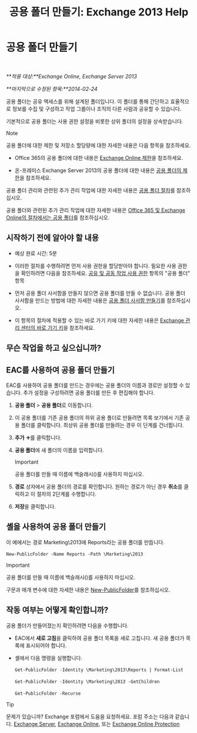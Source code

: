 ﻿---
title: '공용 폴더 만들기: Exchange 2013 Help'
TOCTitle: 공용 폴더 만들기
ms:assetid: 6d252e60-c8d0-4efd-b9d7-ba5284a6f8ab
ms:mtpsurl: https://technet.microsoft.com/ko-kr/library/Bb691104(v=EXCHG.150)
ms:contentKeyID: 50483394
ms.date: 05/22/2018
mtps_version: v=EXCHG.150
f1_keywords:
- Microsoft.Exchange.Management.PublicFolders.NewPublicFolderWizardForm.NewPublicFolderWizardPage
ms.translationtype: MT
---

# 공용 폴더 만들기

 

_**적용 대상:**Exchange Online, Exchange Server 2013_

_**마지막으로 수정된 항목:**2014-02-24_

공용 폴더는 공유 액세스를 위해 설계된 폴더입니다. 이 폴더를 통해 간단하고 효율적으로 정보를 수집 및 구성하고 작업 그룹이나 조직의 다른 사람과 공유할 수 있습니다.

기본적으로 공용 폴더는 사용 권한 설정을 비롯한 상위 폴더의 설정을 상속받습니다.


> [!NOTE]
> 공용 폴더에 대한 제한 및 저장소 할당량에 대한 자세한 내용은 다음 항목을 참조하세요. 
> <UL>
> <LI>
> <P>Office 365의 공용 폴더에 대한 내용은 <A href="https://go.microsoft.com/fwlink/?linkid=391188">Exchange Online 제한</A>을 참조하세요.</P>
> <LI>
> <P>온-프레미스 Exchange Server 2013의 공용 폴더에 대한 내용은 <A href="limits-for-public-folders-exchange-2013-help.md">공용 폴더의 제한</A>을 참조하세요.</P></LI></UL>



공용 폴더 관리와 관련된 추가 관리 작업에 대한 자세한 내용은 [공용 폴더 절차](public-folder-procedures-exchange-2013-help.md)를 참조하십시오.

공용 폴더와 관련된 추가 관리 작업에 대한 자세한 내용은 [Office 365 및 Exchange Online의 절차에서는 공용 폴더](https://technet.microsoft.com/ko-kr/library/jj966272\(v=exchg.150\))를 참조하십시오.

## 시작하기 전에 알아야 할 내용

  - 예상 완료 시간: 5분

  - 이러한 절차를 수행하려면 먼저 사용 권한을 할당받아야 합니다. 필요한 사용 권한을 확인하려면 다음을 참조하세요. [공유 및 공동 작업 사용 권한](sharing-and-collaboration-permissions-exchange-2013-help.md) 항목의 "공용 폴더" 항목

  - 먼저 공용 폴더 사서함을 만들지 않으면 공용 폴더를 만들 수 없습니다. 공용 폴더 사서함을 만드는 방법에 대한 자세한 내용은 [공용 폴더 사서함 만들기](create-a-public-folder-mailbox-exchange-2013-help.md)를 참조하십시오.

  - 이 항목의 절차에 적용할 수 있는 바로 가기 키에 대한 자세한 내용은 [Exchange 관리 센터의 바로 가기 키](keyboard-shortcuts-in-the-exchange-admin-center-exchange-online-protection-help.md)을 참조하세요.

## 무슨 작업을 하고 싶으십니까?

## EAC를 사용하여 공용 폴더 만들기

EAC를 사용하여 공용 폴더를 만드는 경우에는 공용 폴더의 이름과 경로만 설정할 수 있습니다. 추가 설정을 구성하려면 공용 폴더를 만든 후 편집해야 합니다.

1.  **공용 폴더** \> **공용 폴더**로 이동합니다.

2.  이 공용 폴더를 기존 공용 폴더의 하위 공용 폴더로 만들려면 목록 보기에서 기존 공용 폴더를 클릭합니다. 최상위 공용 폴더를 만들려는 경우 이 단계를 건너뜁니다.

3.  **추가** ![아이콘 추가](images/JJ218640.c1e75329-d6d7-4073-a27d-498590bbb558(EXCHG.150).gif "아이콘 추가")를 클릭합니다.

4.  **공용 폴더**에 새 폴더의 이름을 입력합니다.
    

    > [!IMPORTANT]
    > 공용 폴더를 만들 때 이름에 백슬래시(\)를 사용하지 마십시오.



5.  **경로** 상자에서 공용 폴더의 경로를 확인합니다. 원하는 경로가 아닌 경우 **취소**를 클릭하고 이 절차의 2단계를 수행합니다.

6.  **저장**을 클릭합니다.

## 셸을 사용하여 공용 폴더 만들기

이 예에서는 경로 Marketing\\2013에 Reports라는 공용 폴더를 만듭니다.

    New-PublicFolder -Name Reports -Path \Marketing\2013


> [!IMPORTANT]
> 공용 폴더를 만들 때 이름에 백슬래시(\)를 사용하지 마십시오.



구문과 매개 변수에 대한 자세한 내용은 [New-PublicFolder](https://technet.microsoft.com/ko-kr/library/aa996405\(v=exchg.150\))를 참조하십시오.

## 작동 여부는 어떻게 확인합니까?

공용 폴더가 만들어졌는지 확인하려면 다음을 수행합니다.

  - EAC에서 **새로 고침**을 클릭하여 공용 폴더 목록을 새로 고칩니다. 새 공용 폴더가 목록에 표시되어야 합니다.

  - 셸에서 다음 명령을 실행합니다.
    
        Get-PublicFolder -Identity \Marketing\2013\Reports | Format-List
    
        Get-PublicFolder -Identity \Marketing\2013 -GetChildren
    
        Get-PublicFolder -Recurse


> [!TIP]
> 문제가 있습니까? Exchange 포럼에서 도움을 요청하세요. 포럼 주소는 다음과 같습니다. <A href="https://go.microsoft.com/fwlink/p/?linkid=60612">Exchange Server</A>, <A href="https://go.microsoft.com/fwlink/p/?linkid=267542">Exchange Online</A>, 또는 <A href="https://go.microsoft.com/fwlink/p/?linkid=285351">Exchange Online Protection</A>


